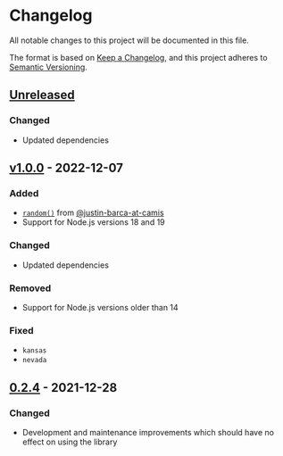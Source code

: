 # Changelog
All notable changes to this project will be documented in this file.

The format is based on [Keep a Changelog](https://keepachangelog.com/en/1.0.0/),
and this project adheres to [Semantic Versioning](https://semver.org/spec/v2.0.0.html).

## [Unreleased](https://github.com/ptrkcsk/license-plate-serial-generator/compare/v1.0.0...HEAD)

### Changed

- Updated dependencies

## [v1.0.0](https://github.com/ptrkcsk/license-plate-serial-generator/compare/v0.2.4...v1.0.0) - 2022-12-07

### Added

- [`random()`](https://ptrkcsk.github.io/license-plate-serial-generator/functions/random.html) from [@justin-barca-at-camis](https://github.com/justin-barca-at-camis)
- Support for Node.js versions 18 and 19

### Changed

- Updated dependencies

### Removed

- Support for Node.js versions older than 14

### Fixed

- `kansas`
- `nevada`

## [0.2.4](https://github.com/ptrkcsk/license-plate-serial-generator/compare/v0.2.3...v0.2.4) - 2021-12-28

### Changed

- Development and maintenance improvements which should have no effect on using the library
